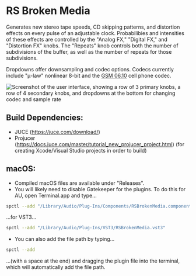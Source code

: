 # RS Broken Media

Generates new stereo tape speeds, CD skipping patterns, and distortion effects on every pulse of an adjustable clock. Probabilibies and intensities of these effects are controlled by the "Analog FX," "Digital FX," and "Distortion FX" knobs. The "Repeats" knob controls both the number of subdivisions of the buffer, as well as the number of repeats for those subdivisions.

Dropdowns offer downsampling and codec options. Codecs currently include "μ-law" nonlinear 8-bit and the [GSM 06.10](https://quut.com/gsm/) cell phone codec.

![Screenshot of the user interface, showing a row of 3 primary knobs, a row of 4 secondary knobs, and dropdowns at the bottom for changing codec and sample rate](https://github.com/reillypascal/RSBrokenMedia/assets/94489575/614e155d-10ee-44f1-826a-9dbfd1671fdb)

## Build Dependencies:
- JUCE (https://juce.com/download/)
- Projucer (https://docs.juce.com/master/tutorial_new_projucer_project.html) (for creating Xcode/Visual Studio projects in order to build)

<!--## Windows:
- Compiled Windows files are available under "Releases". Unzip the files and place them in 
	- C:\Program Files\Common Files\VST3 (VST3)
	- C:\Program Files\Common Files\Avid\Audio\Plug-Ins (AAX) 
-->
## macOS:
- Compiled macOS files are available under "Releases".
- You will likely need to disable Gatekeeper for the plugins. To do this for AU, open Terminal.app and type...
```sh
spctl --add "/Library/Audio/Plug-Ins/Components/RSBrokenMedia.component"
```

...for VST3...
```sh
spctl --add "/Library/Audio/Plug-Ins/VST3/RSBrokenMedia.vst3"
```

<!--...or for AAX...
```sh
spctl --add "/Library/Application Support/Avid/Audio/Plug-Ins/RSBrokenMedia.aaxplugin"
```
-->
- You can also add the file path by typing...
```sh
spctl --add 
```

...(with a space at the end) and dragging the plugin file into the terminal, which will automatically add the file path.